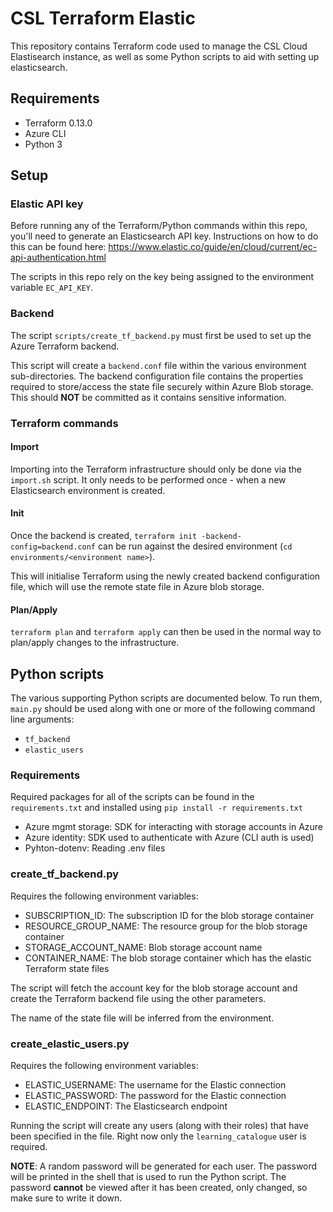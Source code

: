 # CSL Terraform Elastic
This repository contains Terraform code used to manage the CSL Cloud Elastisearch instance, as well as some Python scripts to aid with setting up elasticsearch.

## Requirements
- Terraform 0.13.0
- Azure CLI
- Python 3

## Setup
### Elastic API key
Before running any of the Terraform/Python commands within this repo, you'll need to generate an Elasticsearch API key. Instructions on how to do this can be found here: https://www.elastic.co/guide/en/cloud/current/ec-api-authentication.html

The scripts in this repo rely on the key being assigned to the environment variable `EC_API_KEY`.

### Backend
The script `scripts/create_tf_backend.py` must first be used to set up the Azure Terraform backend.

This script will create a `backend.conf` file within the various environment sub-directories. The backend configuration file contains the properties required to store/access the state file securely within Azure Blob storage. This should **NOT** be committed as it contains sensitive information.

### Terraform commands
#### Import
Importing into the Terraform infrastructure should only be done via the `import.sh` script. It only needs to be performed once - when a new Elasticsearch environment is created.

#### Init
Once the backend is created, `terraform init -backend-config=backend.conf` can be run against the desired environment (`cd environments/<environment name>`).

This will initialise Terraform using the newly created backend configuration file, which will use the remote state file in Azure blob storage.

#### Plan/Apply
`terraform plan` and `terraform apply` can then be used in the normal way to plan/apply changes to the infrastructure.

## Python scripts

The various supporting Python scripts are documented below. To run them, `main.py` should be used along with one or more of the following command line arguments:

- `tf_backend`
- `elastic_users`

### Requirements

Required packages for all of the scripts can be found in the `requirements.txt` and installed using `pip install -r requirements.txt`

- Azure mgmt storage: SDK for interacting with storage accounts in Azure
- Azure identity: SDK used to authenticate with Azure (CLI auth is used)
- Pyhton-dotenv: Reading .env files

### create_tf_backend.py

Requires the following environment variables:
- SUBSCRIPTION_ID: The subscription ID for the blob storage container
- RESOURCE_GROUP_NAME: The resource group for the blob storage container
- STORAGE_ACCOUNT_NAME: Blob storage account name
- CONTAINER_NAME: The blob storage container which has the elastic Terraform state files

The script will fetch the account key for the blob storage account and create the Terraform backend file using the other parameters.

The name of the state file will be inferred from the environment.

### create_elastic_users.py

Requires the following environment variables:
- ELASTIC_USERNAME: The username for the Elastic connection
- ELASTIC_PASSWORD: The password for the Elastic connection
- ELASTIC_ENDPOINT: The Elasticsearch endpoint

Running the script will create any users (along with their roles) that have been specified in the file. Right now only the `learning_catalogue` user is required.

**NOTE**: A random password will be generated for each user. The password will be printed in the shell that is used to run the Python script. The password **cannot** be viewed after it has been created, only changed, so make sure to write it down.